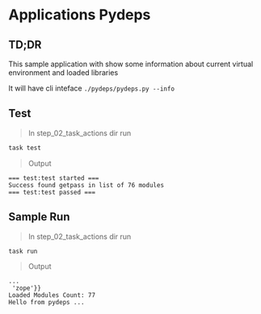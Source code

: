 # Applications Pydeps

## TD;DR

This sample application with show some information
about current virtual environment and loaded libraries

It will have cli inteface `./pydeps/pydeps.py --info`

## Test

> In step_02_task_actions dir run

```bash
task test
```
> Output

    === test:test started ===
    Success found getpass in list of 76 modules
    === test:test passed ===

## Sample Run

> In step_02_task_actions dir run

```bash
task run
```

> Output

    ...
     'zope'}}
    Loaded Modules Count: 77
    Hello from pydeps ...
